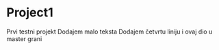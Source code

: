 # Project1
Prvi testni projekt
Dodajem malo teksta
Dodajem četvrtu liniju i ovaj dio u master grani
